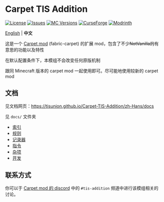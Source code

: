 # Carpet TIS Addition

[![License](https://img.shields.io/github/license/TISUnion/Carpet-TIS-Addition.svg)](http://www.gnu.org/licenses/lgpl-3.0.html)
[![Issues](https://img.shields.io/github/issues/TISUnion/Carpet-TIS-Addition.svg)](https://github.com/TISUnion/Carpet-TIS-Addition/issues)
[![MC Versions](https://cf.way2muchnoise.eu/versions/For%20MC_carpet-tis-addition_all.svg)](https://legacy.curseforge.com/minecraft/mc-mods/carpet-tis-addition)
[![CurseForge](https://cf.way2muchnoise.eu/full_carpet-tis-addition_downloads.svg)](https://legacy.curseforge.com/minecraft/mc-mods/carpet-tis-addition)
[![Modrinth](https://img.shields.io/modrinth/dt/jE0SjGuf?label=Modrinth%20Downloads)](https://modrinth.com/mod/carpet-tis-addition)

[English](README.md) | **中文**

这是一个 [Carpet mod](https://github.com/gnembon/fabric-carpet) (fabric-carpet) 的扩展 mod，包含了不少~~NotVanilla的~~有意思的功能以及特性

在默认配置条件下，本模组不会改变任何原版机制

跟同 Minecraft 版本的 carpet mod 一起使用即可。尽可能地使用较新的 carpet mod

## 文档

见文档网页：https://tisunion.github.io/Carpet-TIS-Addition/zh-Hans/docs

见 `docs/` 文件夹

- [索引](docs/readme_cn.md)
- [规则](docs/rules_cn.md)
- [记录器](docs/loggers_cn.md)
- [指令](docs/commands_cn.md)
- [杂项](docs/misc_cn.md)
- [开发](docs/development_cn.md)

## 联系方式

你可以于 [Carpet mod 的 discord](https://discord.gg/gn99m4QRY4) 中的 `#tis-addition` 频道中进行该模组相关的讨论。
